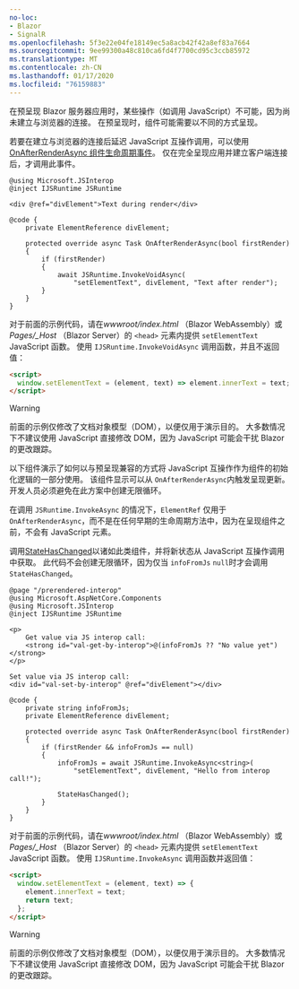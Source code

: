 ```yaml
---
no-loc:
- Blazor
- SignalR
ms.openlocfilehash: 5f3e22e04fe18149ec5a8acb42f42a8ef83a7664
ms.sourcegitcommit: 9ee99300a48c810ca6fd4f7700cd95c3ccb85972
ms.translationtype: MT
ms.contentlocale: zh-CN
ms.lasthandoff: 01/17/2020
ms.locfileid: "76159883"
---
```

在预呈现 Blazor 服务器应用时，某些操作（如调用 JavaScript）不可能，因为尚未建立与浏览器的连接。 在预呈现时，组件可能需要以不同的方式呈现。

若要在建立与浏览器的连接后延迟 JavaScript 互操作调用，可以使用[OnAfterRenderAsync 组件生命周期事件](xref:blazor/lifecycle#after-component-render)。 仅在完全呈现应用并建立客户端连接后，才调用此事件。

```cshtml
@using Microsoft.JSInterop
@inject IJSRuntime JSRuntime

<div @ref="divElement">Text during render</div>

@code {
    private ElementReference divElement;

    protected override async Task OnAfterRenderAsync(bool firstRender)
    {
        if (firstRender)
        {
            await JSRuntime.InvokeVoidAsync(
                "setElementText", divElement, "Text after render");
        }
    }
}
```

对于前面的示例代码，请在*wwwroot/index.html* （Blazor WebAssembly）或*Pages/_Host* （Blazor Server）的 `<head>` 元素内提供 `setElementText` JavaScript 函数。 使用 `IJSRuntime.InvokeVoidAsync` 调用函数，并且不返回值：

```html
<script>
  window.setElementText = (element, text) => element.innerText = text;
</script>
```

> [!WARNING]
> 前面的示例仅修改了文档对象模型（DOM），以便仅用于演示目的。 大多数情况下不建议使用 JavaScript 直接修改 DOM，因为 JavaScript 可能会干扰 Blazor的更改跟踪。

以下组件演示了如何以与预呈现兼容的方式将 JavaScript 互操作作为组件的初始化逻辑的一部分使用。 该组件显示可以从 `OnAfterRenderAsync`内触发呈现更新。 开发人员必须避免在此方案中创建无限循环。

在调用 `JSRuntime.InvokeAsync` 的情况下，`ElementRef` 仅用于 `OnAfterRenderAsync`，而不是在任何早期的生命周期方法中，因为在呈现组件之前，不会有 JavaScript 元素。

调用[StateHasChanged](xref:blazor/lifecycle#state-changes)以诸如此类组件，并将新状态从 JavaScript 互操作调用中获取。 此代码不会创建无限循环，因为仅当 `infoFromJs` `null`时才会调用 `StateHasChanged`。

```cshtml
@page "/prerendered-interop"
@using Microsoft.AspNetCore.Components
@using Microsoft.JSInterop
@inject IJSRuntime JSRuntime

<p>
    Get value via JS interop call:
    <strong id="val-get-by-interop">@(infoFromJs ?? "No value yet")</strong>
</p>

Set value via JS interop call:
<div id="val-set-by-interop" @ref="divElement"></div>

@code {
    private string infoFromJs;
    private ElementReference divElement;

    protected override async Task OnAfterRenderAsync(bool firstRender)
    {
        if (firstRender && infoFromJs == null)
        {
            infoFromJs = await JSRuntime.InvokeAsync<string>(
                "setElementText", divElement, "Hello from interop call!");

            StateHasChanged();
        }
    }
}
```

对于前面的示例代码，请在*wwwroot/index.html* （Blazor WebAssembly）或*Pages/_Host* （Blazor Server）的 `<head>` 元素内提供 `setElementText` JavaScript 函数。 使用 `IJSRuntime.InvokeAsync` 调用函数并返回值：

```html
<script>
  window.setElementText = (element, text) => {
    element.innerText = text;
    return text;
  };
</script>
```

> [!WARNING]
> 前面的示例仅修改了文档对象模型（DOM），以便仅用于演示目的。 大多数情况下不建议使用 JavaScript 直接修改 DOM，因为 JavaScript 可能会干扰 Blazor的更改跟踪。
